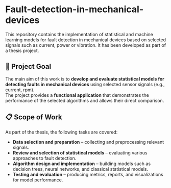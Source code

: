 # Fault-detection-in-mechanical-devices
This repository contains the implementation of statistical and machine learning models for fault detection in mechanical devices based on selected signals such as current, power or vibration.   It has been developed as part of a thesis project.

## 🎯 Project Goal
The main aim of this work is to **develop and evaluate statistical models for detecting faults in mechanical devices** using selected sensor signals (e.g., current, rpm).  
The project provides a **functional application** that demonstrates the performance of the selected algorithms and allows their direct comparison.

## 📋 Scope of Work
As part of the thesis, the following tasks are covered:
- **Data selection and preparation** – collecting and preprocessing relevant signals.
- **Review and selection of statistical models** – evaluating various approaches to fault detection.
- **Algorithm design and implementation** – building models such as decision trees, neural networks, and classical statistical models.
- **Testing and evaluation** – producing metrics, reports, and visualizations for model performance.
